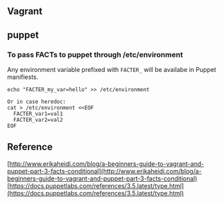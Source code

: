 ## Vagrant

## puppet
### To pass FACTs to puppet through /etc/environment
Any environment variable prefixed with `FACTER_` will be availabe in Puppet manifiests. 
```
echo "FACTER_my_var=hello" >> /etc/environment

Or in case heredoc:
cat > /etc/environment <<EOF
  FACTER_var1=val1
  FACTER_var2=val2
EOF
```

## Reference
[http://www.erikaheidi.com/blog/a-beginners-guide-to-vagrant-and-puppet-part-3-facts-conditional](http://www.erikaheidi.com/blog/a-beginners-guide-to-vagrant-and-puppet-part-3-facts-conditional)
[https://docs.puppetlabs.com/references/3.5.latest/type.html](https://docs.puppetlabs.com/references/3.5.latest/type.html)
